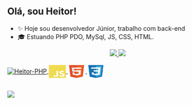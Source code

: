 ## Olá, sou Heitor!

- ✨ Hoje sou desenvolvedor Júnior, trabalho com back-end
- 🎓 Estuando PHP PDO, MySql, JS, CSS, HTML.

<div align="center">
  <a href="https://github.com/heitorcto">
  <img height="168em" src="https://github-readme-stats.vercel.app/api?username=heitorcto&show_icons=true&theme=blueberry&include_all_commits=true&count_private=true"/>
  <img height="168em" src="https://github-readme-stats.vercel.app/api/top-langs/?username=heitorcto&layout=compact&langs_count=7&theme=blueberry"/>
</div>
  
<div style="display: inline_block"><br>
  <img align="center" alt="Heitor-PHP" height="40" width="40" src="https://cdn.jsdelivr.net/gh/devicons/devicon/icons/php/php-original.svg" />
  <img align="center" alt="Heitor-JS" height="30" width="40" src="https://raw.githubusercontent.com/devicons/devicon/master/icons/javascript/javascript-plain.svg">
  <img align="center" alt="Heitor-HTML" height="30" width="40" src="https://raw.githubusercontent.com/devicons/devicon/master/icons/html5/html5-original.svg">
  <img align="center" alt="Heitor-CSS" height="30" width="40" src="https://raw.githubusercontent.com/devicons/devicon/master/icons/css3/css3-original.svg">
</div>
  
  ##
 
<div> 
  <a href = "mailto:heitorcasella@gmail.com"><img src="https://img.shields.io/badge/-Gmail-%23333?style=for-the-badge&logo=gmail&logoColor=white" target="_blank"></a>
</div>
